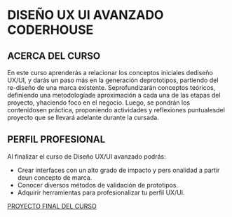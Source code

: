 # DISEÑO UX UI AVANZADO CODERHOUSE

## ACERCA DEL CURSO

En este curso aprenderás a relacionar los conceptos iniciales dediseño UX/UI, y darás un paso más en la generación deprototipos, partiendo del re-diseño de una marca existente. Seprofundizarán conceptos teóricos, definiendo una metodologíade aproximación a cada una de las etapas del proyecto, yhaciendo foco en el negocio. Luego, se pondrán los contenidosen práctica, proponiendo actividades y reflexiones puntualesdel proyecto que se llevará adelante durante la cursada.

## PERFIL PROFESIONAL

Al finalizar el curso de Diseño UX/UI avanzado podrás:

- Crear interfaces con un alto grado de impacto y pers
  onalidad a partir deun concepto de marca.
- Conocer diversos métodos de validación de prototipos.
- Adquirir herramientas para profesionalizar tu perfil UX/UI.

[PROYECTO FINAL DEL CURSO](https://drive.google.com/file/d/1iYTd16vFL1k1a8hP1xwtmuBn1nAuMjos/view?usp=sharing)
